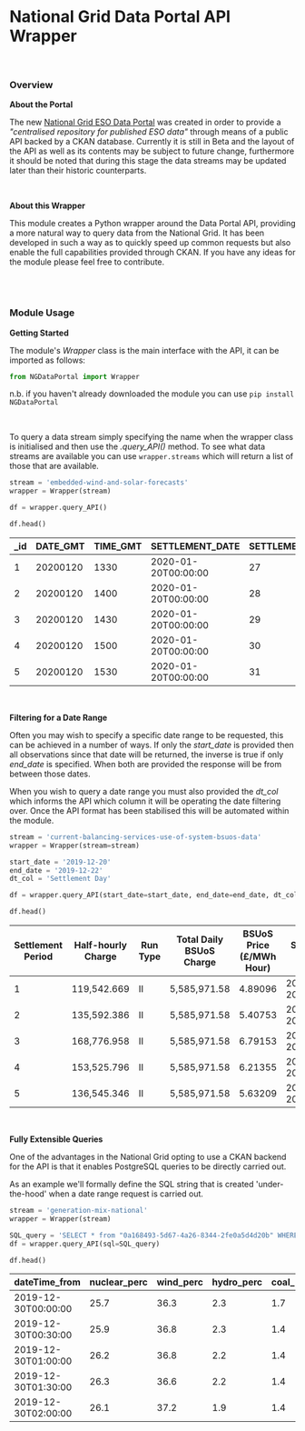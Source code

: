# National Grid Data Portal API Wrapper

<br>

### Overview

<b>About the Portal</b>
 
The new <a href="https://data.nationalgrideso.com/">National Grid ESO Data Portal</a> was created in order to provide a <i>"centralised repository for published ESO data"</i> through means of a public API backed by a CKAN database. Currently it is still in Beta and the layout of the API as well as its contents may be subject to future change, furthermore it should be noted that during this stage the data streams may be updated later than their historic counterparts.

<br>

<b>About this Wrapper</b>

This module creates a Python wrapper around the Data Portal API, providing a more natural way to query data from the National Grid. It has been developed in such a way as to quickly speed up common requests but also enable the full capabilities provided through CKAN. If you have any ideas for the module please feel free to contribute.

<br>
<br>

### Module Usage

<b>Getting Started</b>

The module's <i>Wrapper</i> class is the main interface with the API, it can be imported as follows:

```python
from NGDataPortal import Wrapper
```

n.b. if you haven't already downloaded the module you can use ```pip install NGDataPortal```

<br>

To query a data stream simply specifying the name when the wrapper class is initialised and then use the <i>.query_API()</i> method. To see what data streams are available you can use ```wrapper.streams``` which will return a list of those that are available.

```python
stream = 'embedded-wind-and-solar-forecasts'
wrapper = Wrapper(stream)

df = wrapper.query_API()

df.head()
```

_id|DATE_GMT|TIME_GMT|SETTLEMENT_DATE|SETTLEMENT_PERIOD|EMBEDDED_WIND_FORECAST|EMBEDDED_WIND_CAPACITY|EMBEDDED_SOLAR_FORECAST|EMBEDDED_SOLAR_CAPACITY
---|---|---|---|---|---|---|---|---
1|20200120|1330|2020-01-20T00:00:00|27|1499|6465|3635|13080
2|20200120|1400|2020-01-20T00:00:00|28|1486|6465|3243|13080
3|20200120|1430|2020-01-20T00:00:00|29|1471|6465|2594|13080
4|20200120|1500|2020-01-20T00:00:00|30|1456|6465|1787|13080
5|20200120|1530|2020-01-20T00:00:00|31|1458|6465|977|13080

<br>

<b>Filtering for a Date Range</b>

Often you may wish to specify a specific date range to be requested, this can be achieved in a number of ways. If only the <i>start_date</i> is provided then all observations since that date will be returned, the inverse is true if only <i>end_date</i> is specified. When both are provided the response will be from between those dates.

When you wish to query a date range you must also provided the <i>dt_col</i> which informs the API which column it will be operating the date filtering over. Once the API format has been stabilised this will be automated within the module.

```python
stream = 'current-balancing-services-use-of-system-bsuos-data'
wrapper = Wrapper(stream=stream)

start_date = '2019-12-20'
end_date = '2019-12-22'
dt_col = 'Settlement Day'

df = wrapper.query_API(start_date=start_date, end_date=end_date, dt_col=dt_col)

df.head()
```

Settlement Period|Half-hourly Charge|Run Type|Total Daily BSUoS Charge|BSUoS Price (£/MWh Hour)|Settlement Day|_id
---|---|---|---|---|---|---
1|119,542.669|II|5,585,971.58|4.89096|2019-12-20T00:00:00|47667
2|135,592.386|II|5,585,971.58|5.40753|2019-12-20T00:00:00|47668
3|168,776.958|II|5,585,971.58|6.79153|2019-12-20T00:00:00|47669
4|153,525.796|II|5,585,971.58|6.21355|2019-12-20T00:00:00|47670
5|136,545.346|II|5,585,971.58|5.63209|2019-12-20T00:00:00|47671

<br>

<b>Fully Extensible Queries</b>

One of the advantages in the National Grid opting to use a CKAN backend for the API is that it enables PostgreSQL queries to be directly carried out.

As an example we'll formally define the SQL string that is created 'under-the-hood' when a date range request is carried out.

```python
stream = 'generation-mix-national'
wrapper = Wrapper(stream)

SQL_query = 'SELECT * from "0a168493-5d67-4a26-8344-2fe0a5d4d20b" WHERE "dateTime_from" BETWEEN \'2019-12-30\'::timestamp AND \'2019-12-31\'::timestamp ORDER BY "dateTime_from"'
df = wrapper.query_API(sql=SQL_query)

df.head()
```

dateTime_from|nuclear_perc|wind_perc|hydro_perc|coal_perc|gas_perc|other_perc|imports_perc|solar_perc|dateTime_to|_id|biomass_perc
---|---|---|---|---|---|---|---|---|---|---|---
2019-12-30T00:00:00|25.7|36.3|2.3|1.7|16.4|0.4|6.9|0|2019-12-30T00:30:00|95|10.3
2019-12-30T00:30:00|25.9|36.8|2.3|1.4|15.8|0.5|6.9|0|2019-12-30T01:00:00|94|10.4
2019-12-30T01:00:00|26.2|36.8|2.2|1.4|15.8|0.5|6.7|0|2019-12-30T01:30:00|93|10.4
2019-12-30T01:30:00|26.3|36.6|2.2|1.4|15.7|0.5|6.8|0|2019-12-30T02:00:00|92|10.5
2019-12-30T02:00:00|26.1|37.2|1.9|1.4|15.6|0.5|7.1|0|2019-12-30T02:30:00|91|10.2
